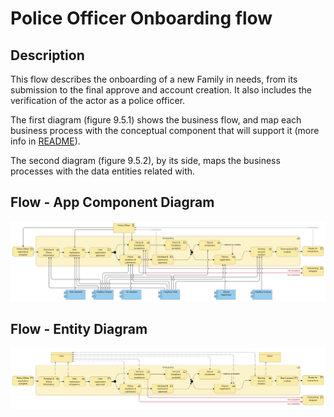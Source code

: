 # Police Officer Onboarding flow

## Description

This flow describes the onboarding of a new Family in needs, from its submission to the final approve and account creation. It also includes the verification of the actor as a police officer.

The first diagram (figure 9.5.1) shows the business flow, and map each business process with the conceptual component that will support it (more info in [README](/README.md#application-component-collaboration-views)).

The second diagram (figure 9.5.2), by its side, maps the business processes with the data entities related with.

## Flow - App Component Diagram

![Figure 9.5.1 - Police Officer Onboarding](/Assets/Police-Officer-onboarding-Application-Coverage.png "Figure 9.5.1 - Police Officer Onboarding")

## Flow - Entity Diagram

![Figure 9.5.2 - Police Officer Onboarding](/Assets/Police-Officer-onboarding-Business-Entities.png "Figure 9.5.2 - Police Officer Onboarding")